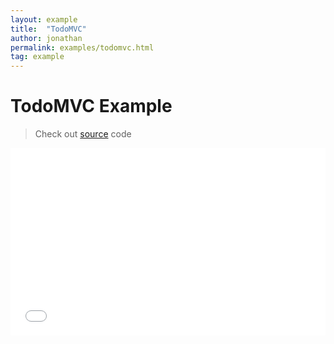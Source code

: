 ```yaml
---
layout: example
title:  "TodoMVC"
author: jonathan
permalink: examples/todomvc.html
tag: example
---
```


# TodoMVC Example

>Check out [source](https://github.com/zhang-ning/RiverJS/tree/master/examples/todomvc)  code


<iframe width="100%" height="300" src="../assert/todomvc" allowfullscreen="allowfullscreen" frameborder="0"></iframe>

